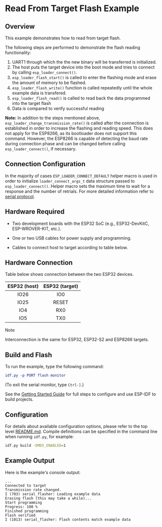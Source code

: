 # Read From Target Flash Example

## Overview

This example demonstrates how to read from target flash.

The following steps are performed to demonstrate the flash reading functionality:

1. UART1 through which the the new binary will be transferred is initialized.
2. The host puts the target device into the boot mode and tries to connect by calling `esp_loader_connect()`.
3. `esp_loader_flash_start()` is called to enter the flashing mode and erase the amount of memory to be flashed.
4. `esp_loader_flash_write()` function is called repeatedly until the whole example data is transfered.
5. `esp_loader_flash_read()` is called to read back the data programmed into the target flash
6. Data is compared to verify successful reading

**Note:** In addition to the steps mentioned above, `esp_loader_change_transmission_rate()` is called after the connection is established in order to increase the flashing and reading speed. This does not apply for the ESP8266, as its bootloader does not support this command. However, the ESP8266 is capable of detecting the baud rate during connection phase and can be changed before calling `esp_loader_connect()`, if necessary.

## Connection Configuration

In the majority of cases `ESP_LOADER_CONNECT_DEFAULT` helper macro is used in order to initialize `loader_connect_args_t` data structure passed to `esp_loader_connect()`. Helper macro sets the maximum time to wait for a response and the number of retrials. For more detailed information refer to [serial protocol](https://docs.espressif.com/projects/esptool/en/latest/esp32s3/advanced-topics/serial-protocol.html).

## Hardware Required

* Two development boards with the ESP32 SoC (e.g., ESP32-DevKitC, ESP-WROVER-KIT, etc.).

* One or two USB cables for power supply and programming.

* Cables to connect host to target according to table below.

## Hardware Connection

Table below shows connection between the two ESP32 devices.

| ESP32 (host) | ESP32 (target) |
|:------------:|:-------------:|
|    IO26      |      IO0      |
|    IO25      |     RESET     |
|    IO4       |      RX0      |
|    IO5       |      TX0      |

> [!NOTE]
> Interconnection is the same for ESP32, ESP32-S2 and ESP8266 targets.

## Build and Flash

To run the example, type the following command:

```CMake
idf.py -p PORT flash monitor
```

(To exit the serial monitor, type ``Ctrl-]``.)

See the [Getting Started Guide](https://docs.espressif.com/projects/esp-idf/en/stable/esp32/index.html) for full steps to configure and use ESP-IDF to build projects.

## Configuration

For details about available configuration options, please refer to the top level [README.md](../../README.md).
Compile definitions can be specified in the command line when running `idf.py`, for example:

```bash
idf.py build -DMD5_ENABLED=1
```

## Example Output

Here is the example's console output:

```text
...
Connected to target
Transmission rate changed.
I (703) serial_flasher: Loading example data
Erasing flash (this may take a while)...
Start programming
Progress: 100 %
Finished programming
Flash verified
I (1013) serial_flasher: Flash contents match example data
```

